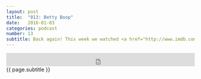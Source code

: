```yaml
---
layout: post
title:  "013: Betty Boop"
date:   2016-01-03
categories: podcast
number: 13
subtitle: Back again! This week we watched <a href="http://www.imdb.com/title/tt1959332/?ref_=fn_al_tt_1" target="_blank">American Mary</a>! We talk feminism, body modification, the medical world and fake bodies on Eddy B's Instagram. Jeff also reveals that the Soska Twins may have given us the meaning of true love. <a href="/audible" target="_blank">Click here</a> to get a free audiobook and support the show!
---
```


<iframe frameborder='0' height='36px' scrolling='no' seamless src='https://simplecast.fm/e/23906?style=dark' width='100%'></iframe>

<br>
<span class="episode_text">
{{ page.subtitle }}
</span>
<br><br>
